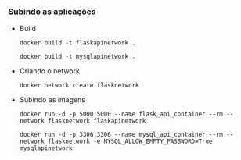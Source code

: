 ### Subindo as aplicações
- Build
    ```
    docker build -t flaskapinetwork .
    ```
    ```
    docker build -t mysqlapinetwork .
    ```

- Criando o network
    ```
    docker network create flasknetwork
    ``` 
- Subindo as imagens
    ```
    docker run -d -p 5000:5000 --name flask_api_container --rm --network flasknetwork flaskapinetwork
    ``` 
    ```
    docker run -d -p 3306:3306 --name mysql_api_container --rm --network flasknetwork -e MYSQL_ALLOW_EMPTY_PASSWORD=True mysqlapinetwork
    ```    